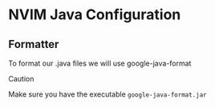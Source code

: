 # NVIM Java Configuration

## Formatter

To format our .java files we will use google-java-format

> [!caution] 
>
> Make sure you have the executable `google-java-format.jar`






